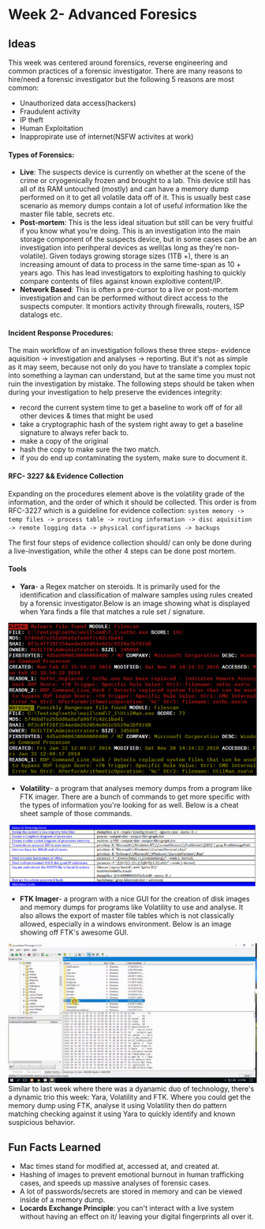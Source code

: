 # Week 2- Advanced Foresics

## Ideas

This week was centered around forensics, reverse engineering and common practices of a forensic investigator.
There are many reasons to hire/need a forensic investigator but the following 5 reasons are most common:
- Unauthorized data access(hackers)
- Fraudulent activity
- IP theft
- Human Exploitation
- Inappropirate use of internet(NSFW activites at work)

#### Types of Forensics:
- **Live**: The suspects device is currently on whether at the scene of the crime or cryogenically frozen and brought to a lab. This device still has all of its RAM untouched (mostly) and can have a memory dump performed on it to get all volatile data off of it. This is usually best case scenario as memory dumps contain a lot of useful information like the master file table, secrets etc. 
- **Post-mortem**: This is the less ideal situation but still can be very fruitful if you know what you're doing. This is an investigation into the main storage component of the suspects device, but in some cases can be an investigation into perihperal devices as well(as long as they're non-volatile). Given todays growing storage sizes (1TB +), there is an increasing amount of data to process in the same time-span as 10 + years ago. This has lead investigators to exploiting hashing to quickly compare contents of files against known exploitive content/IP. 
- **Network Based**: This is often a pre-cursor to a live or post-mortem investigation and can be performed without direct access to the suspects computer. It montiors activity through firewalls, routers, ISP datalogs etc.

#### Incident Response Procedures:
The main workflow of an investigation follows these three steps- evidence aquisition -> investigation and analyses -> reporting. But it's not as simple as it may seem, because not only do you have to translate a complex topic into something a layman can understand, but at the same time you must not ruin the investigation by mistake. 
The following steps should be taken when during your investigation to help preserve the evidences integrity:
- record the current system time to get a baseline to work off of for all other devices & times that might be used
- take a cryptographic hash of the system right away to get a baseline signature to always refer back to.
- make a copy of the original
- hash the copy to make sure the two match.
- if you do end up contaminating the system, make sure to document it.

#### RFC- 3227 && Evidence Collection
Expanding on the procedures element above is the volatility grade of the information, and the order of which it should be collected. This order is from RFC-3227 which is a guideline for evidence collection:
`system memory -> temp files -> process table -> routing information -> disc aquisition -> remote logging data -> physical configurations -> backups`

The first four steps of evidence collection should/ can only be done during a live-investigation, while the other 4 steps can be done post mortem. 

#### Tools
- **Yara**- a Regex matcher on steroids. It is primarily used for the identification and classification of malware samples using rules created by a forensic investigator.Below is an image showing what is displayed when Yara finds a file that matches a rule set / signature.

![Yara Ouput](images/yarasig.png)
- **Volatility**- a program that analyses memory dumps from a program like FTK imager. There are a bunch of commands to get more specific with the types of information you're looking for as well. Below is a cheat sheet sample of those commands.

![cheat sheet](images/volcheatsheet.PNG)
- **FTK Imager**- a program with a nice GUI for the creation of disk images and memory dumps for programs like Volatility to use and analyse. It also allows the export of master file tables which is not classically allowed, especially in a windows environment. Below is an image showing off FTK's awesome GUI.

![Imager Example](images/ftkimager.jpg)
Similar to last week where there was a dyanamic duo of technology, there's a dynamic trio this week: Yara, Volatility and FTK. Where you could get the memory dump using FTK, analyse it using Volatility then do pattern matching checking against it using Yara to quickly identify and known suspicious behavior. 

## Fun Facts Learned
- Mac times stand for modified at, accessed at, and created at.
- Hashing of images to prevent emotional burnout in human trafficking cases, and speeds up massive analyses of forensic cases. 
- A lot of passwords/secrets are stored in memory and can be viewed inside of a memory dump.
- **Locards Exchange Principle**: you can't interact with a live system without having an effect on it/ leaving your digital fingerprints all over it.
